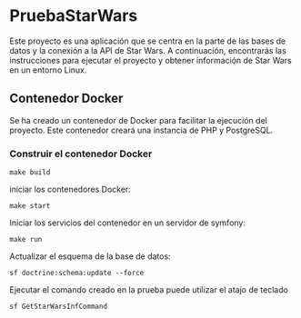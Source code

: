 # PruebaStarWars

Este proyecto es una aplicación que se centra en la parte de las bases de datos y la conexión a la API de Star Wars. A continuación, encontrarás las instrucciones para ejecutar el proyecto y obtener información de Star Wars en un entorno Linux.

## Contenedor Docker

Se ha creado un contenedor de Docker para facilitar la ejecución del proyecto. Este contenedor creará una instancia de PHP y PostgreSQL.

### Construir el contenedor Docker

```
make build
```

iniciar los contenedores Docker:
```
make start
```

Iniciar los servicios del contenedor en un servidor de symfony:
```
make run
```

Actualizar el esquema de la base de datos:
```
sf doctrine:schema:update --force
```

Ejecutar el comando creado en la prueba puede utilizar el atajo de teclado
```
sf GetStarWarsInfCommand 
```
